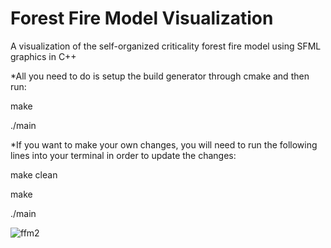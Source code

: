 # Forest Fire Model Visualization
A visualization of the self-organized criticality forest fire model using SFML graphics in C++


*All you need to do is setup the build generator through cmake and then run:

 make

 ./main


*If you want to make your own changes, you will need to run the following lines into your terminal in order to update the changes:

 make clean

 make

 ./main
 
![ffm2](https://github.com/user-attachments/assets/511695b5-9957-4631-8775-87909edce27b)
